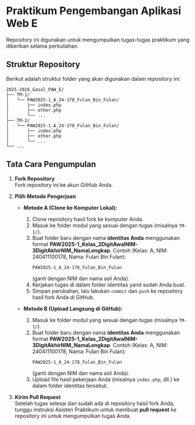 # Praktikum Pengembangan Aplikasi Web E

Repository ini digunakan untuk mengumpulkan tugas-tugas praktikum yang diberikan selama perkuliahan.

## Struktur Repository

Berikut adalah struktur folder yang akan digunakan dalam repository ini:

```
2025-2026_Gasal_PAW_E/
├── TM-1/
│   └── PAW2025-1_A_24-178_Fulan_Bin_Fulan/
│       ├── index.php
│       ├── other.php
│       └── ...
├── TM-2/
│   └── PAW2025-1_A_24-178_Fulan_Bin_Fulan/
│       ├── index.php
│       ├── other.php
│       └── ...
└── ...
```

## Tata Cara Pengumpulan

1. **Fork Repository**  
   Fork repository ini ke akun GitHub Anda.

2. **Pilih Metode Pengerjaan**

   - **Metode A (Clone ke Komputer Lokal):**

     1. Clone repository hasil fork ke komputer Anda.
     2. Masuk ke folder modul yang sesuai dengan tugas (misalnya `TM-1/`).
     3. Buat folder baru dengan nama **identitas Anda** menggunakan format **PAW2025-1_Kelas_2DigitAwalNIM-3DigitAkhirNIM_NamaLengkap**. Contoh (Kelas: A, NIM: 240411100178, Nama: Fulan Bin Fulan):
        ```
        PAW2025-1_A_24-178_Fulan_Bin_Fulan
        ```
        (ganti dengan NIM dan nama asli Anda).
     4. Kerjakan tugas di dalam folder identitas yand sudah Anda buat.
     5. Simpan perubahan, lalu lakukan `commit` dan `push` ke repository hasil fork Anda di GitHub.

   - **Metode B (Upload Langsung di GitHub):**
     1. Masuk ke folder modul yang sesuai dengan tugas (misalnya `TM-1/`).
     2. Buat folder baru dengan nama **identitas Anda** menggunakan format **PAW2025-1_Kelas_2DigitAwalNIM-3DigitAkhirNIM_NamaLengkap**. Contoh (Kelas: A, NIM: 240411100178, Nama: Fulan Bin Fulan):
        ```
        PAW2025-1_A_24-178_Fulan_Bin_Fulan
        ```
        (ganti dengan NIM dan nama asli Anda).
     3. Upload file hasil pekerjaan Anda (misalnya `index.php`, dll.) ke dalam folder identitas tersebut.

3. **Kirim Pull Request**  
   Setelah tugas selesai dan sudah ada di repository hasil fork Anda, tunggu instruksi Asisten Praktikum untuk membuat **pull request** ke repository ini untuk mengumpulkan tugas Anda.
